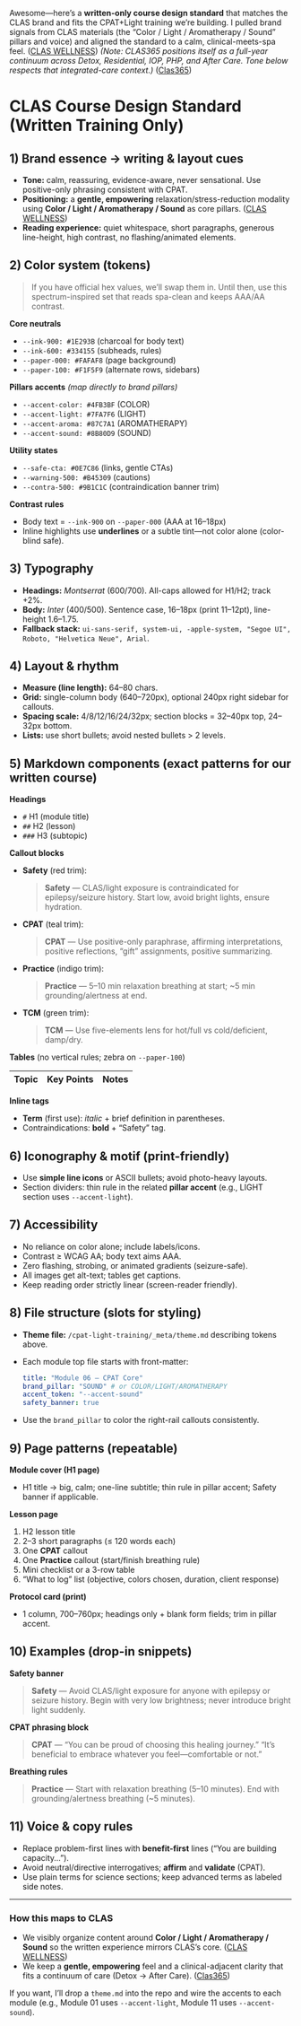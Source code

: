Awesome—here’s a **written-only course design standard** that matches the CLAS brand and fits the CPAT+Light training we’re building. I pulled brand signals from CLAS materials (the “Color / Light / Aromatherapy / Sound” pillars and voice) and aligned the standard to a calm, clinical-meets-spa feel. ([CLAS WELLNESS][1])
_(Note: CLAS365 positions itself as a full-year continuum across Detox, Residential, IOP, PHP, and After Care. Tone below respects that integrated-care context.)_ ([Clas365][2])

# CLAS Course Design Standard (Written Training Only)

## 1) Brand essence → writing & layout cues

- **Tone:** calm, reassuring, evidence-aware, never sensational. Use positive-only phrasing consistent with CPAT.
- **Positioning:** a **gentle, empowering** relaxation/stress-reduction modality using **Color / Light / Aromatherapy / Sound** as core pillars. ([CLAS WELLNESS][1])
- **Reading experience:** quiet whitespace, short paragraphs, generous line-height, high contrast, no flashing/animated elements.

## 2) Color system (tokens)

> If you have official hex values, we’ll swap them in. Until then, use this spectrum-inspired set that reads spa-clean and keeps AAA/AA contrast.

**Core neutrals**

- `--ink-900: #1E293B` (charcoal for body text)
- `--ink-600: #334155` (subheads, rules)
- `--paper-000: #FAFAF8` (page background)
- `--paper-100: #F1F5F9` (alternate rows, sidebars)

**Pillars accents** _(map directly to brand pillars)_

- `--accent-color: #4FB3BF` (COLOR)
- `--accent-light: #7FA7F6` (LIGHT)
- `--accent-aroma: #87C7A1` (AROMATHERAPY)
- `--accent-sound: #8B80D9` (SOUND)

**Utility states**

- `--safe-cta: #0E7C86` (links, gentle CTAs)
- `--warning-500: #B45309` (cautions)
- `--contra-500: #9B1C1C` (contraindication banner trim)

**Contrast rules**

- Body text = `--ink-900` on `--paper-000` (AAA at 16–18px)
- Inline highlights use **underlines** or a subtle tint—not color alone (color-blind safe).

## 3) Typography

- **Headings:** _Montserrat_ (600/700). All-caps allowed for H1/H2; track +2%.
- **Body:** _Inter_ (400/500). Sentence case, 16–18px (print 11–12pt), line-height 1.6–1.75.
- **Fallback stack:** `ui-sans-serif, system-ui, -apple-system, "Segoe UI", Roboto, "Helvetica Neue", Arial`.

## 4) Layout & rhythm

- **Measure (line length):** 64–80 chars.
- **Grid:** single-column body (640–720px), optional 240px right sidebar for callouts.
- **Spacing scale:** 4/8/12/16/24/32px; section blocks = 32–40px top, 24–32px bottom.
- **Lists:** use short bullets; avoid nested bullets > 2 levels.

## 5) Markdown components (exact patterns for our written course)

**Headings**

- `#` H1 (module title)
- `##` H2 (lesson)
- `###` H3 (subtopic)

**Callout blocks**

- **Safety** (red trim):

  > **Safety** — CLAS/light exposure is contraindicated for epilepsy/seizure history. Start low, avoid bright lights, ensure hydration.

- **CPAT** (teal trim):

  > **CPAT** — Use positive-only paraphrase, affirming interpretations, positive reflections, “gift” assignments, positive summarizing.

- **Practice** (indigo trim):

  > **Practice** — 5–10 min relaxation breathing at start; \~5 min grounding/alertness at end.

- **TCM** (green trim):

  > **TCM** — Use five-elements lens for hot/full vs cold/deficient, damp/dry.

**Tables** (no vertical rules; zebra on `--paper-100`)

| Topic | Key Points | Notes |
| ----- | ---------- | ----- |

**Inline tags**

- **Term** (first use): _italic_ + brief definition in parentheses.
- Contraindications: **bold** + “Safety” tag.

## 6) Iconography & motif (print-friendly)

- Use **simple line icons** or ASCII bullets; avoid photo-heavy layouts.
- Section dividers: thin rule in the related **pillar accent** (e.g., LIGHT section uses `--accent-light`).

## 7) Accessibility

- No reliance on color alone; include labels/icons.
- Contrast ≥ WCAG AA; body text aims AAA.
- Zero flashing, strobing, or animated gradients (seizure-safe).
- All images get alt-text; tables get captions.
- Keep reading order strictly linear (screen-reader friendly).

## 8) File structure (slots for styling)

- **Theme file:** `/cpat-light-training/_meta/theme.md` describing tokens above.
- Each module top file starts with front-matter:

  ```yaml
  title: "Module 06 — CPAT Core"
  brand_pillar: "SOUND" # or COLOR/LIGHT/AROMATHERAPY
  accent_token: "--accent-sound"
  safety_banner: true
  ```

- Use the `brand_pillar` to color the right-rail callouts consistently.

## 9) Page patterns (repeatable)

**Module cover (H1 page)**

- H1 title → big, calm; one-line subtitle; thin rule in pillar accent; Safety banner if applicable.

**Lesson page**

1. H2 lesson title
2. 2–3 short paragraphs (≤ 120 words each)
3. One **CPAT** callout
4. One **Practice** callout (start/finish breathing rule)
5. Mini checklist or a 3-row table
6. “What to log” list (objective, colors chosen, duration, client response)

**Protocol card (print)**

- 1 column, 700–760px; headings only + blank form fields; trim in pillar accent.

## 10) Examples (drop-in snippets)

**Safety banner**

> **Safety** — Avoid CLAS/light exposure for anyone with epilepsy or seizure history. Begin with very low brightness; never introduce bright light suddenly.

**CPAT phrasing block**

> **CPAT** — “You can be proud of choosing this healing journey.” “It’s beneficial to embrace whatever you feel—comfortable or not.”

**Breathing rules**

> **Practice** — Start with relaxation breathing (5–10 minutes). End with grounding/alertness breathing (\~5 minutes).

## 11) Voice & copy rules

- Replace problem-first lines with **benefit-first** lines (“You are building capacity…”).
- Avoid neutral/directive interrogatives; **affirm** and **validate** (CPAT).
- Use plain terms for science sections; keep advanced terms as labeled side notes.

---

### How this maps to CLAS

- We visibly organize content around **Color / Light / Aromatherapy / Sound** so the written experience mirrors CLAS’s core. ([CLAS WELLNESS][1])
- We keep a **gentle, empowering** feel and a clinical-adjacent clarity that fits a continuum of care (Detox → After Care). ([Clas365][2])

If you want, I’ll drop a `theme.md` into the repo and wire the accents to each module (e.g., Module 01 uses `--accent-light`, Module 11 uses `--accent-sound`).

[1]: https://www.claswellness.com/ "CLAS WELLNESS"
[2]: https://clas365.com/?utm_source=chatgpt.com "CLAS365"
